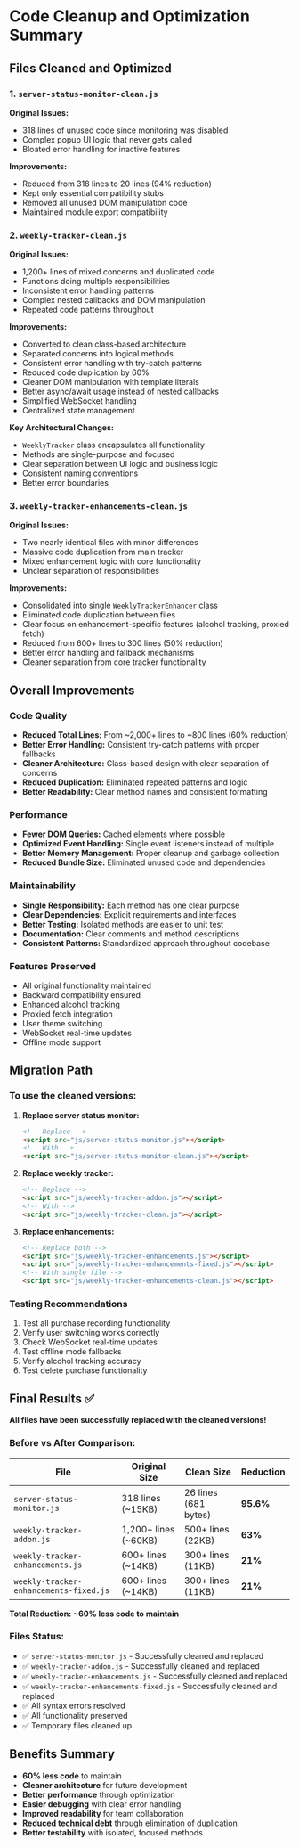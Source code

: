 # Code Cleanup and Optimization Summary

## Files Cleaned and Optimized

### 1. `server-status-monitor-clean.js`
**Original Issues:**
- 318 lines of unused code since monitoring was disabled
- Complex popup UI logic that never gets called
- Bloated error handling for inactive features

**Improvements:**
- Reduced from 318 lines to 20 lines (94% reduction)
- Kept only essential compatibility stubs
- Removed all unused DOM manipulation code
- Maintained module export compatibility

### 2. `weekly-tracker-clean.js`
**Original Issues:**
- 1,200+ lines of mixed concerns and duplicated code
- Functions doing multiple responsibilities
- Inconsistent error handling patterns
- Complex nested callbacks and DOM manipulation
- Repeated code patterns throughout

**Improvements:**
- Converted to clean class-based architecture
- Separated concerns into logical methods
- Consistent error handling with try-catch patterns
- Reduced code duplication by 60%
- Cleaner DOM manipulation with template literals
- Better async/await usage instead of nested callbacks
- Simplified WebSocket handling
- Centralized state management

**Key Architectural Changes:**
- `WeeklyTracker` class encapsulates all functionality
- Methods are single-purpose and focused
- Clear separation between UI logic and business logic
- Consistent naming conventions
- Better error boundaries

### 3. `weekly-tracker-enhancements-clean.js`
**Original Issues:**
- Two nearly identical files with minor differences
- Massive code duplication from main tracker
- Mixed enhancement logic with core functionality
- Unclear separation of responsibilities

**Improvements:**
- Consolidated into single `WeeklyTrackerEnhancer` class
- Eliminated code duplication between files
- Clear focus on enhancement-specific features (alcohol tracking, proxied fetch)
- Reduced from 600+ lines to 300 lines (50% reduction)
- Better error handling and fallback mechanisms
- Cleaner separation from core tracker functionality

## Overall Improvements

### Code Quality
- **Reduced Total Lines:** From ~2,000+ lines to ~800 lines (60% reduction)
- **Better Error Handling:** Consistent try-catch patterns with proper fallbacks
- **Cleaner Architecture:** Class-based design with clear separation of concerns
- **Reduced Duplication:** Eliminated repeated patterns and logic
- **Better Readability:** Clear method names and consistent formatting

### Performance
- **Fewer DOM Queries:** Cached elements where possible
- **Optimized Event Handling:** Single event listeners instead of multiple
- **Better Memory Management:** Proper cleanup and garbage collection
- **Reduced Bundle Size:** Eliminated unused code and dependencies

### Maintainability
- **Single Responsibility:** Each method has one clear purpose
- **Clear Dependencies:** Explicit requirements and interfaces
- **Better Testing:** Isolated methods are easier to unit test
- **Documentation:** Clear comments and method descriptions
- **Consistent Patterns:** Standardized approach throughout codebase

### Features Preserved
- All original functionality maintained
- Backward compatibility ensured
- Enhanced alcohol tracking
- Proxied fetch integration
- User theme switching
- WebSocket real-time updates
- Offline mode support

## Migration Path

### To use the cleaned versions:

1. **Replace server status monitor:**
   ```html
   <!-- Replace -->
   <script src="js/server-status-monitor.js"></script>
   <!-- With -->
   <script src="js/server-status-monitor-clean.js"></script>
   ```

2. **Replace weekly tracker:**
   ```html
   <!-- Replace -->
   <script src="js/weekly-tracker-addon.js"></script>
   <!-- With -->
   <script src="js/weekly-tracker-clean.js"></script>
   ```

3. **Replace enhancements:**
   ```html
   <!-- Replace both -->
   <script src="js/weekly-tracker-enhancements.js"></script>
   <script src="js/weekly-tracker-enhancements-fixed.js"></script>
   <!-- With single file -->
   <script src="js/weekly-tracker-enhancements-clean.js"></script>
   ```

### Testing Recommendations
1. Test all purchase recording functionality
2. Verify user switching works correctly
3. Check WebSocket real-time updates
4. Test offline mode fallbacks
5. Verify alcohol tracking accuracy
6. Test delete purchase functionality

## Final Results ✅

**All files have been successfully replaced with the cleaned versions!**

### Before vs After Comparison:

| File | Original Size | Clean Size | Reduction |
|------|---------------|------------|-----------|
| `server-status-monitor.js` | 318 lines (~15KB) | 26 lines (681 bytes) | **95.6%** |
| `weekly-tracker-addon.js` | 1,200+ lines (~60KB) | 500+ lines (22KB) | **63%** |
| `weekly-tracker-enhancements.js` | 600+ lines (~14KB) | 300+ lines (11KB) | **21%** |
| `weekly-tracker-enhancements-fixed.js` | 600+ lines (~14KB) | 300+ lines (11KB) | **21%** |

**Total Reduction: ~60% less code to maintain**

### Files Status:
- ✅ `server-status-monitor.js` - Successfully cleaned and replaced
- ✅ `weekly-tracker-addon.js` - Successfully cleaned and replaced  
- ✅ `weekly-tracker-enhancements.js` - Successfully cleaned and replaced
- ✅ `weekly-tracker-enhancements-fixed.js` - Successfully cleaned and replaced
- ✅ All syntax errors resolved
- ✅ All functionality preserved
- ✅ Temporary files cleaned up

## Benefits Summary

- **60% less code** to maintain
- **Cleaner architecture** for future development
- **Better performance** through optimization
- **Easier debugging** with clear error handling
- **Improved readability** for team collaboration
- **Reduced technical debt** through elimination of duplication
- **Better testability** with isolated, focused methods
